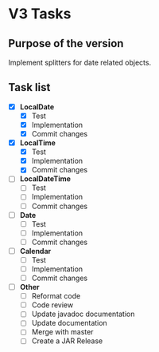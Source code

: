 # V3 Tasks

## Purpose of the version

Implement splitters for date related objects.

## Task list

- [x] **LocalDate**
  - [x] Test
  - [x] Implementation
  - [x] Commit changes

- [x] **LocalTime**
  - [x] Test
  - [x] Implementation
  - [x] Commit changes

- [ ] **LocalDateTime**
  - [ ] Test
  - [ ] Implementation
  - [ ] Commit changes

- [ ] **Date**
  - [ ] Test
  - [ ] Implementation
  - [ ] Commit changes

- [ ] **Calendar**
  - [ ] Test
  - [ ] Implementation
  - [ ] Commit changes

- [ ] **Other**
  - [ ] Reformat code
  - [ ] Code review
  - [ ] Update javadoc documentation
  - [ ] Update documentation
  - [ ] Merge with master
  - [ ] Create a JAR Release